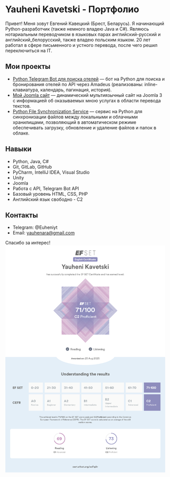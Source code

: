 # Yauheni Kavetski - Портфолио

Привет! Меня зовут Евгений Кавецкий (Брест, Беларусь). Я начинающий Python-разработчик (также немного владею Java и C#). 
Являюсь нотариальным переводчиком в языковых парах английский-русский и английский_белорусский, также владею польским языком.
20 лет работал в сфере письменного и устного перевода, после чего решил переключиться на IT.

## Мои проекты

- [Python Telegram Bot для поиска отелей](https://github.com/yauheni-kavetski/yauheni_kavetski_telegram_bot_hotels) — бот на Python для поиска и бронирования отелей по API через Amadeus (реализованы: inline-клавиатура, календарь, пагинация, история).
- [Мой Joomla сайт](https://beltran.by) — динамический мультиязычный сайт на Joomla 3 с информацией об оказываемых мною услугах в области перевода текстов.
- [Python File Synchronization Service](https://github.com/yauheni-kavetski/yauheni_kavetski_file_synchronization_service) — сервис на Python для синхронизации файлов между локальными и облачными хранилищами, позволяющий в автоматическом режиме обеспечивать загрузку, обновление и удаление файлов и папок в облаке.

## Навыки

- Python, Java, C#
- Git, GitLab, GitHub
- PyCharm, IntelliJ IDEA, Visual Studio
- Unity
- Joomla
- Работа с API, Telegram Bot API
- Базовый уровень HTML, CSS, PHP
- Английский язык свободно - C2
   

## Контакты

- Telegram: @Euheniyt
- Email: yauhenara@gmail.com

Спасибо за интерес!
 ![Сертификат C2 Proficient](./C2_Proficilent_EF_SET_Certificate.png)
